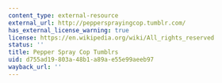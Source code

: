 ```yaml
---
content_type: external-resource
external_url: http://peppersprayingcop.tumblr.com/
has_external_license_warning: true
license: https://en.wikipedia.org/wiki/All_rights_reserved
status: ''
title: Pepper Spray Cop Tumblrs
uid: d755ad19-803a-48b1-a89a-e55e99aeeb97
wayback_url: ''
---
```

